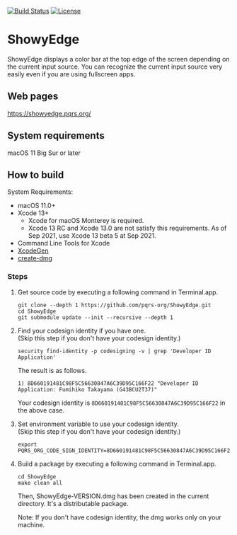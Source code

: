 [![Build Status](https://github.com/pqrs-org/ShowyEdge/workflows/ShowyEdge%20CI/badge.svg)](https://github.com/pqrs-org/ShowyEdge/actions)
[![License](https://img.shields.io/badge/license-Public%20Domain-blue.svg)](https://github.com/pqrs-org/ShowyEdge/blob/main/LICENSE.md)

# ShowyEdge

ShowyEdge displays a color bar at the top edge of the screen depending on the current input source.
You can recognize the current input source very easily even if you are using fullscreen apps.

## Web pages

<https://showyedge.pqrs.org/>

## System requirements

macOS 11 Big Sur or later

## How to build

System Requirements:

-   macOS 11.0+
-   Xcode 13+
    -   Xcode for macOS Monterey is required.
    -   Xcode 13 RC and Xcode 13.0 are not satisfy this requirements. As of Sep 2021, use Xcode 13 beta 5 at Sep 2021.
-   Command Line Tools for Xcode
-   [XcodeGen](https://github.com/yonaskolb/XcodeGen)
-   [create-dmg](https://github.com/sindresorhus/create-dmg)

### Steps

1.  Get source code by executing a following command in Terminal.app.

    ```shell
    git clone --depth 1 https://github.com/pqrs-org/ShowyEdge.git
    cd ShowyEdge
    git submodule update --init --recursive --depth 1
    ```

2.  Find your codesign identity if you have one.<br />
    (Skip this step if you don't have your codesign identity.)

    ```shell
    security find-identity -p codesigning -v | grep 'Developer ID Application'
    ```

    The result is as follows.

    ```text
    1) 8D660191481C98F5C56630847A6C39D95C166F22 "Developer ID Application: Fumihiko Takayama (G43BCU2T37)"
    ```

    Your codesign identity is `8D660191481C98F5C56630847A6C39D95C166F22` in the above case.

3.  Set environment variable to use your codesign identity.<br />
    (Skip this step if you don't have your codesign identity.)

    ```shell
    export PQRS_ORG_CODE_SIGN_IDENTITY=8D660191481C98F5C56630847A6C39D95C166F22
    ```

4.  Build a package by executing a following command in Terminal.app.

    ```shell
    cd ShowyEdge
    make clean all
    ```

    Then, ShowyEdge-VERSION.dmg has been created in the current directory.
    It's a distributable package.

    Note: If you don't have codesign identity, the dmg works only on your machine.
